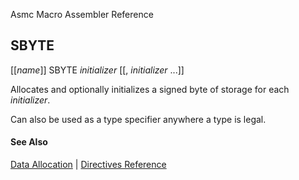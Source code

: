 Asmc Macro Assembler Reference

## SBYTE

[[_name_]] SBYTE _initializer_ [[, _initializer_ ...]]

Allocates and optionally initializes a signed byte of storage for each _initializer_.

Can also be used as a type specifier anywhere a type is legal.

#### See Also

[Data Allocation](data-allocation.md) | [Directives Reference](readme.md)
